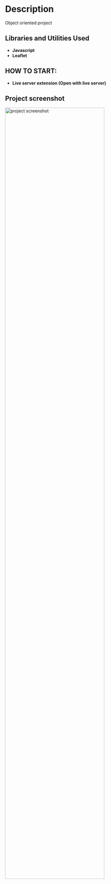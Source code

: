 <h1>Description</h1>
Object oriented project

<br />

<h2>Libraries and Utilities Used</h2>

- <b>Javascript</b>
- <b>Leaflet</b>

<h2>HOW TO START:</h2>

- <b>Live server extension (Open with live server)</b>

<h2>Project screenshot</h2>

<img src="https://i.imgur.com/AkYB5fN.png" height="80%" width="80%" alt="project screenshot"/>
